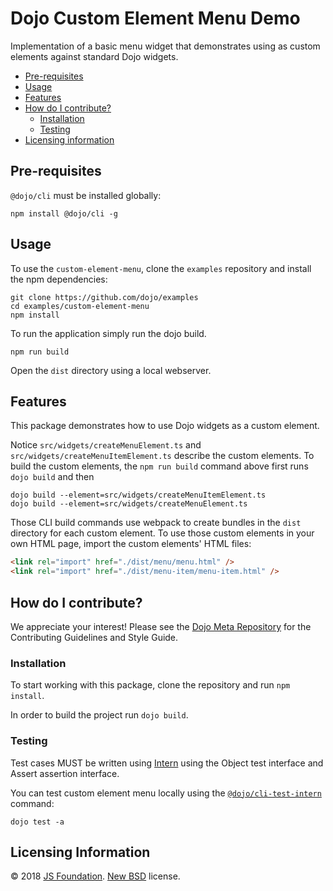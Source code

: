 # Dojo Custom Element Menu Demo

Implementation of a basic menu widget that demonstrates using as custom elements against standard Dojo widgets.

- [Pre-requisites](#pre-requisites)
- [Usage](#usage)
- [Features](#features)
- [How do I contribute?](#how-do-i-contribute)
  - [Installation](#installation)
  - [Testing](#testing)
- [Licensing information](#licensing-information)

## Pre-requisites

`@dojo/cli` must be installed globally:

```shell
npm install @dojo/cli -g
```

## Usage

To use the `custom-element-menu`, clone the `examples` repository and install the npm dependencies:

```shell
git clone https://github.com/dojo/examples
cd examples/custom-element-menu
npm install
```

To run the application simply run the dojo build.

```
npm run build
```

Open the `dist` directory using a local webserver.

## Features

This package demonstrates how to use Dojo widgets as a custom element.

Notice `src/widgets/createMenuElement.ts` and `src/widgets/createMenuItemElement.ts` describe the custom elements.
To build the custom elements, the `npm run build` command above first runs `dojo build` and then

```shell
dojo build --element=src/widgets/createMenuItemElement.ts
dojo build --element=src/widgets/createMenuElement.ts
```

Those CLI build commands use webpack to create bundles in the `dist` directory for each custom element.
To use those custom elements in your own HTML page, import the custom elements' HTML files:

```html
<link rel="import" href="./dist/menu/menu.html" />
<link rel="import" href="./dist/menu-item/menu-item.html" />
```

## How do I contribute?

We appreciate your interest! Please see the [Dojo Meta Repository](https://github.com/dojo/meta#readme) for the
Contributing Guidelines and Style Guide.

### Installation

To start working with this package, clone the repository and run `npm install`.

In order to build the project run `dojo build`.

### Testing

Test cases MUST be written using [Intern](https://theintern.github.io) using the Object test interface and Assert assertion interface.

You can test custom element menu locally using the [`@dojo/cli-test-intern`](https://github.com/dojo/cli-test-intern) command:

```shell
dojo test -a
```

## Licensing Information

© 2018 [JS Foundation](https://js.foundation/). [New BSD](http://opensource.org/licenses/BSD-3-Clause) license.
